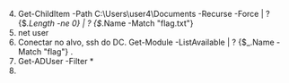 4. Get-ChildItem -Path C:\Users\user4\Documents -Recurse -Force | ? {$_.Length -ne 0} | ? {$_.Name -Match "flag.txt"}
5. net user
7. Conectar no alvo, ssh do DC. Get-Module -ListAvailable | ? {$_.Name -Match "flag"} .
8. Get-ADUser -Filter *
9. 